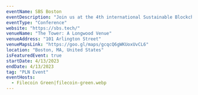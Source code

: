 ```yaml
---
eventName: SBS Boston
eventDescription: "Join us at the 4th international Sustainable Blockchain Summit (SBS) in Boston where we'll bring together experts and curious minds from ReFi, Energy Systems, Carbon Markets, and Cryptoeconomics to discuss and collaborate on projects that align the global economy with the natural world."
eventType: "Conference"
website: "https://sbs.tech/"
venueName: "The Tower: A Longwood Venue"
venueAddress: "101 Arlington Street"
venueMapsLink: "https://goo.gl/maps/gcqcQ6gWKUoxUvCL6"
location: "Boston, MA, United States"
isFeaturedEvent: true
startDate: 4/13/2023
endDate: 4/13/2023
tag: "PLN Event"
eventHosts:
  - Filecoin Green|filecoin-green.webp
---
```

 